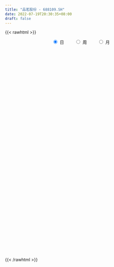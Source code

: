 ```yaml
---
title: "品茗股份 - 688109.SH"
date: 2022-07-19T20:30:35+08:00
draft: false
---
```

{{< rawhtml >}}
    <div style="text-align: center">
        <label style="padding: 1rem;"><input style="margin-right: .5rem" type="radio" name="period" value="D" checked onclick="period_change(this)">日</label>
        <label style="padding: 1rem;"><input style="margin-right: .5rem" type="radio" name="period" value="W" onclick="period_change(this)">周</label>
        <label style="padding: 1rem;"><input style="margin-right: .5rem" type="radio" name="period" value="M" onclick="period_change(this)">月</label>
    </div>
    <div id="chart" style="height: 700px;"></div> 
    <script type="text/javascript">
        const D_v = [86752.08,48260.84,34564.02,27737.47,18090.13,20157.22,15716.0,10991.61,11781.34,12106.52,7118.07,6830.67,5634.94,7939.19,8407.89,6176.31,5510.04,13036.32,25463.34,12190.77,7237.7,5059.12,7791.81,9665.8,12768.58,5160.79,4365.4,5348.68,9060.84,8139.03,15659.11,14000.96,17160.41,8253.2,4395.07,4937.21,5087.5,5894.64,10179.1,6180.88,7931.21,10502.18,12900.11,8546.3,6533.68,4695.77,5253.2,5977.25,42910.77,39136.9,16738.88,13412.27,8881.17,9723.21,7254.23,10208.29,7928.7,4468.78,4970.16,14987.69,10537.08,14063.84,9791.84,10890.19,15543.81,12985.11,8856.36,7507.96,11648.99,9134.67,6858.21,4885.44,6613.65,6755.95,4358.62,5392.51,7170.93,4890.19,3659.82,3625.81,4777.72,7548.72,4160.08,4098.69,3255.13,4344.59,3305.71,2391.0,2155.04,2129.2,3754.1,2669.03,2236.58,2378.65,2034.42,3099.65,2637.52,2818.1,3461.57,3911.06,3688.28,19086.75,6076.12,3750.89,6885.55,2868.33,8120.46,4930.99,2804.66,2436.59,3784.5,2475.01,1788.25,2521.77,2025.39,3681.64,2668.41,2507.06,2601.99,2180.77,1809.79,1827.3,1719.7,1673.17,1883.28,3883.21,2089.18,1638.47,1476.7,1242.61,3059.27,2590.84,1410.26,1093.82,1410.54,1428.69,919.16,2037.76,7094.58,3447.43,2569.14,2432.58,3836.79,2230.27,1571.9,1988.32,2311.54,1438.88,2211.1,2519.95,2212.85,1262.76,1454.91,2987.7,4493.29,2759.71,3707.98,1417.87,1499.4,3131.44,1224.24,1425.6,5759.74,2659.17,1986.64,4930.82,3271.81,1943.08,2051.32,1788.24,1764.6,1070.53,1794.06,1487.29,1408.27,1005.39,905.51,956.32,1703.17,1274.73,1023.96,1786.76,742.52,971.41,3648.93,3767.54,2580.36,3983.12,2534.65,4360.72,3018.42,2400.22,1107.68,1288.23,1600.36,2089.16,5074.26,5781.0,8310.14,4271.44,6395.39,3131.62,4904.47,3741.46,2816.39,2485.5,2994.61,3543.37,2668.05,1680.36,3624.84,1745.91,1399.15,1544.1,2025.81,2163.11,2102.69,2570.18,2229.3,2636.66,1771.78,1357.77,1118.48,760.26,1177.23,1178.25,1506.26,1761.95,1936.94,1270.62,1270.15,1173.56,1719.46,1990.91,1262.05,995.34,1435.75,916.77,897.52,1941.58,839.15,1020.2,1222.19,2369.61,2434.28,2243.0,1724.74,1400.75,1472.19,1394.76,1408.66,1930.01,1174.82,1151.27,1531.28,894.15,1205.46,793.49,1405.34,3900.35,2611.16,2179.15,2384.1,2352.77,2297.69,1647.51,2449.71,2404.91,4074.46,1716.2,2555.69,2643.1,1634.88,1754.11,1727.67,1888.57,2273.55,2747.42,1448.67,1431.7,1646.17,1223.31,4101.67,4722.56,6049.41,4282.23,3159.79,3201.54,2992.47,1834.31,4113.85,4802.2,3631.07,2907.92,2508.85,2789.89,2537.4,2528.4,1858.83,1910.86,1468.18,3269.7,3137.04,2082.88,1955.16,1373.01,3008.8,1900.0,1493.57,1974.88,1537.16,2326.43,889.13,2163.04,1999.83,1281.89,1514.24]
const D_histogram = [0.0,-0.7721937322,-1.098440175,-1.0075068732,-0.9747377408,-1.0455676941,-1.3009562616,-1.381891782,-1.2669572244,-1.0119708518,-0.8532089044,-0.8696265191,-0.6956102829,-0.401474284,-0.1384510348,0.0826643171,0.3212543377,0.67817304,0.7858680026,0.748424776,0.6049525292,0.4522197208,0.2732167824,0.4770732514,0.5428113501,0.4936837178,0.3746487939,0.1852746091,-0.157382687,-0.1993547528,0.0059510178,0.2361306828,0.173182275,0.0040786786,-0.142295283,-0.1604879434,-0.1404155851,-0.1290004768,-0.0997034103,-0.0911393138,-0.0300792666,0.2541194349,0.4374234137,0.4403069624,0.4029802618,0.3689304053,0.3021406021,0.2214716868,1.1001125322,1.5250584083,1.399292193,0.9566427996,0.7288798319,0.5388682841,0.3710402982,0.3405786552,0.2343011339,0.0491648441,-0.0717827084,-0.3157491118,-0.2889080112,-0.1990159104,-0.1178975472,0.0054302686,0.3414660718,0.3144349963,0.3853728965,0.3216658366,0.0510897909,0.0044298435,-0.2038581927,-0.3999598845,-0.5600010783,-0.7215976329,-0.7406743147,-0.8266401064,-0.6635133669,-0.6193335346,-0.6059393481,-0.6143529782,-0.5988561424,-0.8760594616,-0.9347347051,-0.8742088406,-0.6610164949,-0.4281754315,-0.1661691753,-0.0715465013,-0.068764876,0.0143096248,0.2103311742,0.3157808982,0.3511944362,0.3170794115,0.3163939284,0.2294007442,0.176588357,0.1137425013,-0.0021346743,0.1707259203,0.2700511697,-0.1732942406,-0.4213215714,-0.5610448066,-0.7321337272,-0.8037545784,-0.571319012,-0.4655140648,-0.3740029524,-0.2500851327,-0.0798725671,0.0378637334,0.1151743437,0.1417718301,0.1246550757,0.0565015442,-0.0465786744,-0.1685931729,-0.18209941,-0.2336853855,-0.1603978916,-0.113788484,-0.0535373706,-0.0298919989,-0.122897409,-0.1900496981,-0.136850624,-0.0713213007,-0.0428176973,0.0408543661,0.2197196253,0.3130794903,0.3440476977,0.3481805265,0.3517140056,0.3379305498,0.294100215,0.2343407765,-0.1295562739,-0.447091284,-0.6432360773,-0.6826244583,-0.4963340459,-0.3935688237,-0.2538337067,-0.0453426988,0.1654227694,0.2889687461,0.4604785145,0.6449907662,0.8207666312,0.8976567574,0.9537156408,0.9188533578,1.0239333161,0.9070265942,0.9243546094,0.9194185876,0.8412552147,0.8636023395,0.8143433119,0.6851912299,0.7466595849,0.7076155488,0.6053680705,0.6072468083,0.4731580286,0.2527782325,-0.0183686803,-0.1743388624,-0.1627529099,-0.1669978111,-0.0822828359,-0.062849218,-0.1037153091,-0.134686892,-0.1492299323,-0.2825614193,-0.3282749853,-0.340815639,-0.3592097365,-0.4835124906,-0.5217124633,-0.539767532,-0.6553385373,-0.664934411,-0.5818378613,-0.4940893831,-0.4554003813,-0.2723143486,-0.24254907,-0.1586419333,-0.1086543664,-0.0548581187,-0.0007315426,0.0731025221,0.2803343609,0.4243815186,0.6645352212,0.7102301875,0.6817203291,0.5645214212,0.219177932,-0.0460653581,-0.3032534553,-0.523350367,-0.6557762692,-0.5384674714,-0.4163326734,-0.3604442973,-0.4630579254,-0.5245658665,-0.4761175399,-0.3646725645,-0.2417278364,-0.1104493621,0.0411204504,0.041654119,0.1146006239,0.0610084616,0.0322447386,-0.0184514248,0.0206371229,0.0526399085,0.0598967373,0.0817588266,0.0731522202,-0.0455263898,-0.2077256073,-0.2784601171,-0.2785891603,-0.3569904303,-0.455276926,-0.457728825,-0.3887308401,-0.2757659143,-0.0843770995,-0.0042840024,0.0567454375,0.0763323058,0.0706575503,0.0339694962,0.000110385,-0.0040356586,0.0323664192,0.1636770307,0.2355369886,0.1688277253,0.1147428483,-0.0258584605,-0.1009380146,-0.1926870838,-0.223265101,-0.277846312,-0.2686729111,-0.2251514694,-0.1714422909,-0.206308021,-0.2497204864,-0.6064369859,-0.805039965,-0.8272004903,-0.8735694091,-0.7181770827,-0.5379220873,-0.4236971976,-0.2276073604,-0.062718887,0.0543289231,0.167040298,0.256704558,0.3476977318,0.3899271689,0.4469914053,0.4984946183,0.5490580023,0.600873879,0.5109046765,0.4626163633,0.4183172453,0.4002234632,0.3685966918,0.440348261,0.5593668601,0.7572951767,0.9045124411,0.9042287394,0.8126391249,0.6463481906,0.5157848469,0.491141183,0.3645797412,0.2769446688,0.2266051258,0.1666643862,0.148140498,0.1274913518,0.0488661214,0.0361920956,0.0450152591,0.036114842,0.0956237926,0.0504449858,0.0414588498,0.0434087976,0.0392485811,-0.0139232793,-0.0560668229,-0.0691775337,-0.0281463574,-0.0541842449,-0.1309821026,-0.1708150804,-0.1875544616,-0.2159558387,-0.1673608883,-0.0771393464]
const D_fast = [0.0,-0.9652421652,-1.5660986518,-1.7270420683,-1.9379573711,-2.2701792479,-2.8508068808,-3.2772153467,-3.4790200952,-3.4770264355,-3.5315667143,-3.7653909588,-3.7652772932,-3.5715098653,-3.3430993749,-3.1013179436,-2.7824143386,-2.2559523764,-1.9517904131,-1.8021274457,-1.7943615602,-1.8340394384,-1.9447381812,-1.6216133993,-1.4201724631,-1.3458791659,-1.3712518913,-1.5143074239,-1.8963103918,-1.9881211457,-1.7813276207,-1.492115285,-1.5117681241,-1.6798520508,-1.8617998332,-1.9201144794,-1.9351460173,-1.9559810283,-1.9516098144,-1.9658305463,-1.9122903158,-1.5645617555,-1.2719019234,-1.1589416341,-1.0955232691,-1.0373405243,-1.028595177,-1.0538961706,0.0997728078,0.905983286,1.1300401189,0.9265514254,0.8810084157,0.8257139389,0.7506460276,0.8053290484,0.7576268105,0.5847817317,0.4458885021,0.1229848208,0.0775989187,0.1177370418,0.1693810182,0.2940664012,0.7154687223,0.7670463959,0.9343275203,0.9510369195,0.6932333214,0.647680835,0.3884282507,0.0923365877,-0.2077048757,-0.5497008385,-0.753946099,-1.0465719173,-1.0493235195,-1.1599770708,-1.2980677213,-1.460069596,-1.5942867959,-2.0905049804,-2.3828639002,-2.5408902458,-2.4929520238,-2.3671548183,-2.1466908559,-2.0699548072,-2.0843644009,-1.997712494,-1.749108151,-1.5647132025,-1.4415010554,-1.3963462272,-1.3179332282,-1.3475762264,-1.3562415244,-1.3906517547,-1.5070625989,-1.2915205242,-1.1246824824,-1.6113514528,-1.9647091765,-2.2446936134,-2.5988159657,-2.8713754615,-2.7817696481,-2.7923432172,-2.7943328428,-2.7329363063,-2.5826918825,-2.4554896487,-2.3493854524,-2.2873450085,-2.273297994,-2.3273261394,-2.4420510266,-2.6062138183,-2.6652449079,-2.7752522299,-2.7420642088,-2.7239019222,-2.6770351515,-2.6608627795,-2.7845925419,-2.8992572555,-2.8802708374,-2.8325718393,-2.8147726602,-2.7208870053,-2.4870918397,-2.3154621021,-2.1984819704,-2.1073040099,-2.0158420294,-1.9451428478,-1.9154481288,-1.9166223732,-2.312908492,-2.7422163231,-3.0991701358,-3.3092146314,-3.2470077304,-3.2426347142,-3.1663580239,-2.9692026907,-2.7170815301,-2.5212933668,-2.2346639698,-1.8889040266,-1.5079365039,-1.2066321883,-0.9121443947,-0.7172933383,-0.3562300509,-0.2463801243,0.0020365433,0.2269551683,0.3591055992,0.5973533088,0.7516801092,0.7938258347,1.0419590859,1.179818937,1.2289134763,1.3826039163,1.3668046436,1.2096194056,0.9338803228,0.7343254252,0.7052231501,0.6592287961,0.7233730624,0.7270943757,0.6602994574,0.5956561515,0.5438056281,0.3398337863,0.212051474,0.1143069105,0.0061103788,-0.2390704978,-0.4076985864,-0.5606955381,-0.8401011778,-1.0159306542,-1.0782935698,-1.1140674374,-1.1892285309,-1.0742210854,-1.1050930743,-1.060846421,-1.0380224456,-0.9979407276,-0.9439970371,-0.8518873419,-0.5745719129,-0.3244293756,0.0818581323,0.3051106456,0.4470308694,0.4709623169,0.1804133106,-0.096346319,-0.4293477801,-0.7802822835,-1.076652253,-1.093960323,-1.0759086934,-1.1101313916,-1.3285095011,-1.5211589088,-1.5917399671,-1.5714631329,-1.5089503638,-1.4052842301,-1.243434305,-1.2324871066,-1.1308904457,-1.1692304927,-1.189933031,-1.2452420506,-1.2009942221,-1.1558314594,-1.1336004463,-1.0912986504,-1.0816172017,-1.2116774091,-1.4258080285,-1.5661575676,-1.6359339008,-1.8035827785,-2.0156885056,-2.1325726109,-2.160757336,-2.1167338888,-1.9464393489,-1.8674172523,-1.792201453,-1.7535315083,-1.7415418762,-1.7697375562,-1.8035690713,-1.8087240295,-1.7642303469,-1.5920004777,-1.4612562727,-1.4857586047,-1.5111577696,-1.6582236934,-1.7585377512,-1.8984585914,-1.9848528839,-2.1088956728,-2.1668904997,-2.1796569254,-2.1688083196,-2.255251055,-2.3610936419,-2.8694193879,-3.2692823582,-3.4982430061,-3.7630042772,-3.7871562215,-3.7413817479,-3.7330811576,-3.5938931605,-3.4446844088,-3.3140543679,-3.1595829186,-3.0057425191,-2.8278249124,-2.688113683,-2.5193015953,-2.3431747278,-2.1553468432,-1.9533124967,-1.91555553,-1.8481897524,-1.7879095591,-1.7059474754,-1.6454250739,-1.4635864394,-1.2047261253,-0.8174740145,-0.4441286398,-0.2183551566,-0.1067849899,-0.1114888766,-0.1131060085,-0.0149643768,-0.0503808832,-0.0687797884,-0.0624680499,-0.080742693,-0.0622314567,-0.051007765,-0.117416465,-0.1210424668,-0.1009654886,-0.1008371952,-0.0174222965,-0.0499898568,-0.0486112803,-0.0358091332,-0.0301572044,-0.0868098846,-0.142970134,-0.1733752281,-0.1393806412,-0.1789645899,-0.2885079733,-0.3710447212,-0.4346727178,-0.5170630545,-0.5103083262,-0.4393716209]
const D_slow = [0.0,-0.193048433,-0.4676584768,-0.7195351951,-0.9632196303,-1.2246115538,-1.5498506192,-1.8953235647,-2.2120628708,-2.4650555837,-2.6783578098,-2.8957644396,-3.0696670103,-3.1700355813,-3.20464834,-3.1839822608,-3.1036686763,-2.9341254163,-2.7376584157,-2.5505522217,-2.3993140894,-2.2862591592,-2.2179549636,-2.0986866507,-1.9629838132,-1.8395628838,-1.7459006853,-1.699582033,-1.7389277048,-1.7887663929,-1.7872786385,-1.7282459678,-1.6849503991,-1.6839307294,-1.7195045502,-1.759626536,-1.7947304323,-1.8269805515,-1.8519064041,-1.8746912325,-1.8822110492,-1.8186811904,-1.709325337,-1.5992485964,-1.498503531,-1.4062709296,-1.3307357791,-1.2753678574,-1.0003397244,-0.6190751223,-0.269252074,-0.0300913742,0.1521285838,0.2868456548,0.3796057294,0.4647503932,0.5233256767,0.5356168877,0.5176712106,0.4387339326,0.3665069298,0.3167529522,0.2872785654,0.2886361326,0.3740026505,0.4526113996,0.5489546237,0.6293710829,0.6421435306,0.6432509915,0.5922864433,0.4922964722,0.3522962026,0.1718967944,-0.0132717843,-0.2199318109,-0.3858101526,-0.5406435362,-0.6921283733,-0.8457166178,-0.9954306534,-1.2144455188,-1.4481291951,-1.6666814052,-1.831935529,-1.9389793868,-1.9805216806,-1.998408306,-2.015599525,-2.0120221188,-1.9594393252,-1.8804941007,-1.7926954916,-1.7134256387,-1.6343271566,-1.5769769706,-1.5328298813,-1.504394256,-1.5049279246,-1.4622464445,-1.3947336521,-1.4380572122,-1.5433876051,-1.6836488067,-1.8666822385,-2.0676208831,-2.2104506361,-2.3268291523,-2.4203298904,-2.4828511736,-2.5028193154,-2.493353382,-2.4645597961,-2.4291168386,-2.3979530697,-2.3838276836,-2.3954723522,-2.4376206454,-2.4831454979,-2.5415668443,-2.5816663172,-2.6101134382,-2.6234977809,-2.6309707806,-2.6616951329,-2.7092075574,-2.7434202134,-2.7612505386,-2.7719549629,-2.7617413714,-2.706811465,-2.6285415925,-2.542529668,-2.4554845364,-2.367556035,-2.2830733976,-2.2095483438,-2.1509631497,-2.1833522182,-2.2951250392,-2.4559340585,-2.6265901731,-2.7506736845,-2.8490658905,-2.9125243172,-2.9238599919,-2.8825042995,-2.810262113,-2.6951424843,-2.5338947928,-2.328703135,-2.1042889457,-1.8658600355,-1.636146696,-1.380163367,-1.1534067185,-0.9223180661,-0.6924634192,-0.4821496155,-0.2662490307,-0.0626632027,0.1086346048,0.295299501,0.4722033882,0.6235454058,0.7753571079,0.8936466151,0.9568411732,0.9522490031,0.9086642875,0.86797606,0.8262266072,0.8056558983,0.7899435938,0.7640147665,0.7303430435,0.6930355604,0.6223952056,0.5403264593,0.4551225495,0.3653201154,0.2444419927,0.1140138769,-0.0209280061,-0.1847626404,-0.3509962432,-0.4964557085,-0.6199780543,-0.7338281496,-0.8019067368,-0.8625440043,-0.9022044876,-0.9293680792,-0.9430826089,-0.9432654945,-0.924989864,-0.8549062738,-0.7488108941,-0.5826770888,-0.405119542,-0.2346894597,-0.0935591044,-0.0387646214,-0.0502809609,-0.1260943247,-0.2569319165,-0.4208759838,-0.5554928516,-0.65957602,-0.7496870943,-0.8654515756,-0.9965930423,-1.1156224273,-1.2067905684,-1.2672225275,-1.294834868,-1.2845547554,-1.2741412256,-1.2454910697,-1.2302389543,-1.2221777696,-1.2267906258,-1.2216313451,-1.2084713679,-1.1934971836,-1.173057477,-1.1547694219,-1.1661510194,-1.2180824212,-1.2876974505,-1.3573447405,-1.4465923481,-1.5604115796,-1.6748437859,-1.7720264959,-1.8409679745,-1.8620622494,-1.8631332499,-1.8489468906,-1.8298638141,-1.8121994265,-1.8037070525,-1.8036794562,-1.8046883709,-1.7965967661,-1.7556775084,-1.6967932613,-1.6545863299,-1.6259006179,-1.632365233,-1.6575997366,-1.7057715076,-1.7615877828,-1.8310493608,-1.8982175886,-1.954505456,-1.9973660287,-2.048943034,-2.1113731555,-2.262982402,-2.4642423933,-2.6710425158,-2.8894348681,-3.0689791388,-3.2034596606,-3.30938396,-3.3662858001,-3.3819655218,-3.3683832911,-3.3266232166,-3.2624470771,-3.1755226441,-3.0780408519,-2.9662930006,-2.841669346,-2.7044048455,-2.5541863757,-2.4264602066,-2.3108061157,-2.2062268044,-2.1061709386,-2.0140217657,-1.9039347004,-1.7640929854,-1.5747691912,-1.3486410809,-1.1225838961,-0.9194241148,-0.7578370672,-0.6288908554,-0.5061055597,-0.4149606244,-0.3457244572,-0.2890731757,-0.2474070792,-0.2103719547,-0.1784991167,-0.1662825864,-0.1572345625,-0.1459807477,-0.1369520372,-0.1130460891,-0.1004348426,-0.0900701302,-0.0792179308,-0.0694057855,-0.0728866053,-0.0869033111,-0.1041976945,-0.1112342838,-0.124780345,-0.1575258707,-0.2002296408,-0.2471182562,-0.3011072159,-0.3429474379,-0.3622322745]
const D_data = [['2021-03-30', 96.0, 89.5, 78.21, 97.0],['2021-03-31', 84.84, 77.4, 77.0, 85.08],['2021-04-01', 77.06, 79.21, 77.02, 83.27],['2021-04-02', 80.0, 82.87, 77.07, 84.44],['2021-04-06', 83.66, 81.56, 80.5, 85.66],['2021-04-07', 81.01, 79.19, 74.95, 81.33],['2021-04-08', 80.45, 74.85, 74.79, 80.45],['2021-04-09', 74.85, 74.8, 72.22, 76.0],['2021-04-12', 74.02, 75.99, 72.3, 76.56],['2021-04-13', 76.0, 77.5, 74.2, 78.79],['2021-04-14', 77.3, 76.3, 75.56, 78.2],['2021-04-15', 76.0, 73.4, 72.25, 76.59],['2021-04-16', 73.38, 75.16, 72.56, 75.6],['2021-04-19', 74.06, 77.05, 73.7, 78.26],['2021-04-20', 78.26, 77.5, 76.53, 79.76],['2021-04-21', 77.2, 77.81, 75.52, 79.97],['2021-04-22', 77.89, 78.99, 76.8, 79.24],['2021-04-23', 78.99, 82.06, 78.35, 82.62],['2021-04-26', 81.91, 80.38, 75.51, 81.91],['2021-04-27', 79.37, 78.99, 78.15, 80.7],['2021-04-28', 78.6, 77.36, 75.8, 79.0],['2021-04-29', 77.28, 76.53, 75.2, 77.59],['2021-04-30', 76.35, 75.27, 73.36, 76.92],['2021-05-06', 75.6, 80.13, 74.82, 80.97],['2021-05-07', 80.16, 79.25, 77.84, 83.5],['2021-05-10', 78.02, 78.0, 76.2, 78.96],['2021-05-11', 78.0, 76.76, 76.23, 79.49],['2021-05-12', 77.0, 75.02, 75.0, 77.18],['2021-05-13', 74.79, 71.42, 71.4, 74.96],['2021-05-14', 72.26, 73.75, 70.59, 74.13],['2021-05-17', 73.73, 76.96, 72.65, 77.4],['2021-05-18', 76.3, 78.3, 76.02, 79.01],['2021-05-19', 77.52, 75.0, 74.55, 79.43],['2021-05-20', 75.0, 72.87, 72.22, 75.01],['2021-05-21', 72.9, 72.0, 71.5, 73.42],['2021-05-24', 72.5, 72.79, 71.5, 73.51],['2021-05-25', 72.78, 72.9, 72.02, 73.44],['2021-05-26', 73.33, 72.51, 72.3, 73.75],['2021-05-27', 72.88, 72.49, 71.8, 73.4],['2021-05-28', 72.45, 71.99, 71.51, 73.3],['2021-05-31', 71.17, 72.52, 70.88, 72.76],['2021-06-01', 73.0, 76.08, 72.6, 77.48],['2021-06-02', 76.08, 76.11, 75.12, 78.9],['2021-06-03', 76.26, 74.47, 73.8, 76.33],['2021-06-04', 73.83, 73.99, 73.58, 75.29],['2021-06-07', 74.72, 73.94, 72.8, 74.99],['2021-06-08', 74.4, 73.33, 72.91, 75.99],['2021-06-09', 73.03, 72.78, 71.5, 73.85],['2021-06-10', 80.0, 87.34, 77.04, 87.34],['2021-06-11', 89.5, 86.13, 84.3, 93.32],['2021-06-15', 86.0, 81.15, 80.28, 86.03],['2021-06-16', 81.74, 76.56, 76.56, 83.3],['2021-06-17', 77.36, 78.12, 75.51, 78.71],['2021-06-18', 78.25, 78.0, 76.59, 79.09],['2021-06-21', 78.0, 77.72, 76.87, 78.85],['2021-06-22', 78.91, 79.25, 77.41, 81.44],['2021-06-23', 79.9, 78.23, 77.51, 79.9],['2021-06-24', 78.12, 76.64, 76.3, 78.75],['2021-06-25', 76.32, 76.68, 76.0, 77.98],['2021-06-28', 76.97, 74.06, 73.05, 77.33],['2021-06-29', 73.82, 76.68, 73.5, 77.0],['2021-06-30', 76.47, 77.64, 76.08, 78.88],['2021-07-01', 79.05, 77.91, 77.31, 80.58],['2021-07-02', 77.36, 78.99, 76.67, 80.55],['2021-07-05', 80.48, 83.09, 78.23, 85.58],['2021-07-06', 83.09, 79.7, 77.8, 84.68],['2021-07-07', 78.66, 81.4, 78.51, 82.47],['2021-07-08', 81.0, 80.1, 79.2, 81.84],['2021-07-09', 78.78, 76.84, 74.21, 80.7],['2021-07-12', 77.05, 78.9, 76.51, 79.37],['2021-07-13', 79.01, 76.19, 75.9, 79.01],['2021-07-14', 76.42, 75.08, 74.68, 76.68],['2021-07-15', 75.5, 74.24, 72.53, 75.67],['2021-07-16', 74.2, 72.87, 72.18, 74.59],['2021-07-19', 72.88, 73.59, 71.62, 73.66],['2021-07-20', 72.89, 71.82, 71.5, 73.08],['2021-07-21', 71.82, 74.51, 71.74, 74.77],['2021-07-22', 74.08, 73.0, 72.2, 74.25],['2021-07-23', 72.51, 72.19, 72.11, 73.96],['2021-07-26', 72.27, 71.33, 70.13, 72.97],['2021-07-27', 71.33, 71.03, 70.21, 72.62],['2021-07-28', 70.05, 65.9, 65.25, 70.86],['2021-07-29', 65.6, 66.81, 65.4, 67.68],['2021-07-30', 66.81, 67.36, 65.01, 68.58],['2021-08-02', 67.36, 69.15, 66.6, 69.44],['2021-08-03', 68.81, 69.9, 68.81, 72.12],['2021-08-04', 70.0, 71.09, 68.01, 72.0],['2021-08-05', 70.58, 69.58, 69.03, 71.54],['2021-08-06', 70.02, 68.35, 67.74, 70.02],['2021-08-09', 68.13, 69.28, 67.5, 69.79],['2021-08-10', 69.61, 71.26, 69.11, 72.56],['2021-08-11', 71.99, 70.88, 70.09, 71.99],['2021-08-12', 70.85, 70.39, 70.3, 71.86],['2021-08-13', 71.31, 69.54, 69.1, 71.31],['2021-08-16', 69.0, 69.88, 68.9, 70.88],['2021-08-17', 70.59, 68.55, 68.0, 70.59],['2021-08-18', 69.0, 68.54, 67.54, 69.0],['2021-08-19', 68.75, 68.0, 67.0, 68.75],['2021-08-20', 68.29, 66.68, 66.62, 68.3],['2021-08-23', 66.75, 70.31, 66.05, 70.88],['2021-08-24', 70.53, 70.1, 69.3, 71.88],['2021-08-25', 66.98, 62.2, 62.0, 66.98],['2021-08-26', 62.3, 62.32, 62.08, 63.56],['2021-08-27', 62.03, 62.0, 61.33, 62.44],['2021-08-30', 62.05, 59.99, 59.61, 62.38],['2021-08-31', 59.99, 59.68, 59.1, 60.4],['2021-09-01', 60.16, 63.07, 58.87, 67.17],['2021-09-02', 62.02, 61.66, 60.01, 62.35],['2021-09-03', 61.86, 61.34, 61.1, 62.1],['2021-09-06', 61.81, 61.73, 61.3, 62.29],['2021-09-07', 61.7, 62.62, 61.7, 65.44],['2021-09-08', 63.07, 62.37, 62.12, 63.2],['2021-09-09', 62.08, 62.1, 61.71, 62.56],['2021-09-10', 62.45, 61.5, 61.42, 62.45],['2021-09-13', 61.01, 60.74, 60.4, 61.79],['2021-09-14', 60.39, 59.6, 59.36, 61.18],['2021-09-15', 59.6, 58.36, 58.31, 59.6],['2021-09-16', 58.1, 57.08, 57.0, 58.6],['2021-09-17', 57.8, 57.58, 56.11, 57.94],['2021-09-22', 56.5, 56.4, 56.12, 57.5],['2021-09-23', 56.4, 57.5, 56.35, 57.6],['2021-09-24', 57.5, 57.01, 56.8, 57.73],['2021-09-27', 57.1, 57.03, 56.5, 58.1],['2021-09-28', 57.03, 56.39, 56.26, 57.39],['2021-09-29', 55.8, 54.3, 54.23, 56.32],['2021-09-30', 54.37, 53.68, 52.0, 54.37],['2021-10-08', 53.85, 54.63, 53.85, 55.65],['2021-10-11', 54.51, 54.63, 54.0, 55.32],['2021-10-12', 54.05, 53.98, 53.15, 54.82],['2021-10-13', 54.04, 54.58, 53.21, 54.8],['2021-10-14', 54.04, 56.2, 54.02, 57.27],['2021-10-15', 55.8, 55.7, 55.61, 57.27],['2021-10-18', 55.73, 55.15, 54.16, 55.73],['2021-10-19', 54.3, 54.83, 54.3, 55.2],['2021-10-20', 55.0, 54.78, 54.31, 55.44],['2021-10-21', 54.28, 54.48, 53.65, 54.75],['2021-10-22', 54.54, 53.88, 53.28, 54.54],['2021-10-25', 53.88, 53.3, 52.41, 54.15],['2021-10-26', 49.0, 48.07, 48.0, 49.42],['2021-10-27', 48.23, 46.25, 46.0, 48.3],['2021-10-28', 46.56, 45.6, 45.4, 46.8],['2021-10-29', 45.6, 46.03, 45.33, 46.48],['2021-11-01', 46.17, 48.4, 46.13, 49.14],['2021-11-02', 48.8, 47.38, 47.1, 48.89],['2021-11-03', 47.76, 47.83, 47.3, 48.0],['2021-11-04', 48.5, 49.1, 48.06, 49.87],['2021-11-05', 49.0, 49.9, 48.55, 50.25],['2021-11-08', 50.45, 49.49, 48.9, 50.45],['2021-11-09', 49.01, 50.8, 49.01, 51.58],['2021-11-10', 50.79, 52.0, 50.45, 52.29],['2021-11-11', 51.78, 53.11, 51.31, 53.24],['2021-11-12', 52.79, 52.93, 51.59, 53.39],['2021-11-15', 51.9, 53.49, 51.9, 53.9],['2021-11-16', 53.49, 52.91, 52.91, 54.19],['2021-11-17', 52.89, 55.42, 52.1, 56.25],['2021-11-18', 55.73, 53.2, 53.09, 55.79],['2021-11-19', 52.4, 55.2, 52.4, 55.57],['2021-11-22', 56.33, 55.58, 54.2, 56.33],['2021-11-23', 55.05, 55.06, 54.5, 55.56],['2021-11-24', 55.06, 56.8, 54.8, 57.15],['2021-11-25', 57.46, 56.48, 56.03, 57.46],['2021-11-26', 56.49, 55.6, 55.02, 57.6],['2021-11-29', 54.91, 58.41, 54.53, 59.54],['2021-11-30', 58.98, 57.85, 57.15, 58.98],['2021-12-01', 58.45, 57.28, 56.9, 58.45],['2021-12-02', 57.0, 58.9, 57.0, 60.5],['2021-12-03', 60.52, 57.39, 57.29, 60.52],['2021-12-06', 57.2, 55.77, 55.5, 58.06],['2021-12-07', 56.63, 54.03, 53.0, 56.92],['2021-12-08', 55.28, 54.37, 53.05, 55.28],['2021-12-09', 54.5, 56.07, 53.9, 56.17],['2021-12-10', 56.28, 55.88, 55.41, 56.53],['2021-12-13', 56.38, 57.23, 55.91, 57.78],['2021-12-14', 58.3, 56.75, 56.39, 58.32],['2021-12-15', 57.38, 55.98, 55.86, 57.41],['2021-12-16', 55.92, 55.92, 55.89, 56.67],['2021-12-17', 55.67, 55.99, 55.34, 56.55],['2021-12-20', 55.31, 54.02, 54.01, 55.89],['2021-12-21', 53.97, 54.47, 53.97, 55.25],['2021-12-22', 55.25, 54.53, 54.05, 55.53],['2021-12-23', 54.57, 54.15, 53.91, 55.17],['2021-12-24', 53.92, 52.14, 51.93, 54.79],['2021-12-27', 52.17, 52.4, 51.61, 52.76],['2021-12-28', 51.93, 52.08, 51.91, 52.68],['2021-12-29', 52.1, 50.0, 50.0, 52.12],['2021-12-30', 49.51, 50.42, 49.51, 51.21],['2021-12-31', 50.78, 51.22, 50.21, 51.7],['2022-01-04', 51.9, 51.23, 50.65, 51.9],['2022-01-05', 51.78, 50.48, 49.48, 51.78],['2022-01-06', 50.5, 52.49, 49.82, 52.55],['2022-01-07', 52.01, 50.82, 50.81, 52.66],['2022-01-10', 50.8, 51.52, 50.2, 51.69],['2022-01-11', 51.5, 51.22, 51.05, 51.77],['2022-01-12', 51.08, 51.35, 51.0, 51.88],['2022-01-13', 51.35, 51.49, 51.35, 52.28],['2022-01-14', 51.66, 51.98, 50.95, 52.48],['2022-01-17', 52.3, 54.43, 52.17, 55.8],['2022-01-18', 54.46, 54.76, 53.65, 55.54],['2022-01-19', 55.5, 57.35, 54.24, 58.14],['2022-01-20', 57.57, 56.17, 55.58, 58.3],['2022-01-21', 56.17, 55.8, 54.51, 58.25],['2022-01-24', 55.85, 54.77, 54.6, 56.83],['2022-01-25', 54.7, 50.96, 50.7, 55.07],['2022-01-26', 50.83, 50.37, 49.58, 51.88],['2022-01-27', 50.37, 48.9, 48.39, 50.41],['2022-01-28', 48.59, 47.71, 47.25, 49.5],['2022-02-07', 48.5, 47.33, 46.62, 48.5],['2022-02-08', 47.33, 49.87, 47.03, 50.49],['2022-02-09', 49.23, 50.11, 49.23, 50.74],['2022-02-10', 50.11, 49.35, 49.25, 50.5],['2022-02-11', 49.25, 46.79, 46.56, 49.25],['2022-02-14', 47.0, 46.33, 46.12, 47.38],['2022-02-15', 47.19, 47.12, 46.35, 47.2],['2022-02-16', 47.15, 47.84, 46.81, 48.28],['2022-02-17', 48.3, 48.2, 47.91, 49.6],['2022-02-18', 47.45, 48.67, 47.45, 49.1],['2022-02-21', 48.6, 49.48, 48.33, 49.92],['2022-02-22', 49.65, 47.85, 47.01, 49.65],['2022-02-23', 48.57, 48.84, 47.52, 49.37],['2022-02-24', 48.73, 47.2, 46.61, 49.14],['2022-02-25', 47.0, 47.15, 47.0, 47.7],['2022-02-28', 47.16, 46.49, 46.09, 47.68],['2022-03-01', 46.62, 47.41, 46.49, 47.58],['2022-03-02', 47.58, 47.37, 46.62, 47.58],['2022-03-03', 47.02, 47.04, 46.66, 47.56],['2022-03-04', 46.79, 47.19, 46.71, 47.44],['2022-03-07', 47.18, 46.74, 46.01, 47.18],['2022-03-08', 46.73, 44.86, 44.5, 46.74],['2022-03-09', 45.0, 43.28, 40.03, 45.54],['2022-03-10', 45.69, 43.42, 43.01, 45.7],['2022-03-11', 43.48, 43.7, 42.01, 43.97],['2022-03-14', 42.7, 42.05, 42.05, 43.39],['2022-03-15', 42.98, 40.78, 40.61, 42.98],['2022-03-16', 41.62, 41.11, 39.03, 42.5],['2022-03-17', 41.84, 41.6, 41.5, 42.87],['2022-03-18', 41.28, 42.12, 40.5, 42.48],['2022-03-21', 42.48, 43.52, 42.13, 44.37],['2022-03-22', 43.88, 42.56, 42.22, 43.88],['2022-03-23', 43.12, 42.46, 42.21, 43.12],['2022-03-24', 42.48, 41.95, 40.83, 42.48],['2022-03-25', 41.4, 41.47, 41.33, 42.4],['2022-03-28', 40.66, 40.75, 40.51, 41.9],['2022-03-29', 41.01, 40.35, 40.11, 41.45],['2022-03-30', 40.0, 40.36, 39.1, 40.8],['2022-03-31', 40.24, 40.71, 39.81, 41.47],['2022-04-01', 40.8, 42.18, 40.12, 42.47],['2022-04-06', 41.72, 41.9, 41.7, 42.43],['2022-04-07', 41.4, 40.1, 40.04, 41.82],['2022-04-08', 41.1, 39.81, 39.36, 41.16],['2022-04-11', 39.81, 38.0, 37.8, 39.81],['2022-04-12', 37.5, 37.95, 37.5, 38.49],['2022-04-13', 37.95, 36.93, 36.51, 37.99],['2022-04-14', 36.8, 36.95, 36.48, 37.5],['2022-04-15', 36.09, 35.96, 35.61, 36.76],['2022-04-18', 35.68, 36.15, 35.18, 36.75],['2022-04-19', 35.88, 36.25, 35.5, 36.48],['2022-04-20', 36.43, 36.2, 35.9, 36.98],['2022-04-21', 36.17, 34.7, 34.56, 36.29],['2022-04-22', 34.66, 33.9, 33.43, 35.22],['2022-04-25', 30.8, 28.23, 28.23, 32.0],['2022-04-26', 28.24, 27.8, 27.62, 29.26],['2022-04-27', 28.24, 28.39, 26.89, 28.5],['2022-04-28', 26.18, 26.82, 26.18, 28.14],['2022-04-29', 26.82, 28.58, 26.82, 29.11],['2022-05-05', 28.58, 28.85, 28.05, 29.32],['2022-05-06', 27.8, 27.97, 27.8, 29.26],['2022-05-09', 28.26, 29.1, 28.26, 29.86],['2022-05-10', 29.54, 29.09, 28.4, 29.54],['2022-05-11', 29.44, 28.77, 28.4, 30.0],['2022-05-12', 29.0, 28.95, 28.47, 29.29],['2022-05-13', 28.98, 28.91, 28.73, 29.86],['2022-05-16', 29.36, 29.2, 29.0, 29.74],['2022-05-17', 28.9, 28.8, 28.69, 29.37],['2022-05-18', 28.85, 29.16, 28.85, 29.5],['2022-05-19', 28.79, 29.35, 28.62, 29.45],['2022-05-20', 29.35, 29.64, 29.03, 29.8],['2022-05-23', 29.85, 30.02, 29.36, 30.36],['2022-05-24', 30.31, 28.23, 28.23, 30.31],['2022-05-25', 28.23, 28.43, 28.0, 28.65],['2022-05-26', 28.43, 28.26, 27.62, 28.45],['2022-05-27', 28.46, 28.44, 28.02, 28.94],['2022-05-30', 28.06, 28.15, 27.59, 28.24],['2022-05-31', 27.8, 29.6, 27.63, 29.96],['2022-06-01', 29.3, 30.85, 29.3, 31.65],['2022-06-02', 31.18, 32.99, 30.55, 33.25],['2022-06-06', 33.0, 33.75, 32.3, 34.21],['2022-06-07', 33.7, 32.85, 32.56, 34.0],['2022-06-08', 32.85, 32.0, 31.25, 33.45],['2022-06-09', 32.36, 30.83, 30.64, 32.36],['2022-06-10', 30.83, 30.84, 30.59, 31.24],['2022-06-13', 30.6, 32.07, 30.28, 32.36],['2022-06-14', 31.85, 30.66, 30.08, 31.85],['2022-06-15', 31.19, 30.77, 30.4, 31.64],['2022-06-16', 30.41, 31.02, 30.41, 31.49],['2022-06-17', 31.02, 30.72, 30.3, 31.38],['2022-06-20', 31.1, 31.12, 30.45, 31.44],['2022-06-21', 31.48, 31.07, 30.6, 31.8],['2022-06-22', 31.08, 30.12, 29.85, 31.29],['2022-06-23', 30.18, 30.71, 29.73, 30.79],['2022-06-24', 30.71, 30.98, 30.5, 31.48],['2022-06-27', 30.85, 30.77, 30.64, 31.35],['2022-06-28', 31.16, 31.8, 30.61, 31.9],['2022-06-29', 31.6, 30.57, 30.51, 32.0],['2022-06-30', 30.42, 30.9, 30.4, 31.27],['2022-07-01', 31.36, 31.04, 30.7, 31.36],['2022-07-04', 31.37, 30.98, 30.55, 31.38],['2022-07-05', 30.61, 30.21, 29.21, 30.92],['2022-07-06', 29.55, 30.05, 29.55, 30.5],['2022-07-07', 30.38, 30.2, 29.83, 30.49],['2022-07-08', 30.2, 30.9, 30.2, 31.38],['2022-07-11', 30.82, 30.05, 29.62, 30.82],['2022-07-12', 30.05, 29.04, 28.62, 30.29],['2022-07-13', 28.9, 29.04, 28.6, 29.29],['2022-07-14', 28.77, 29.0, 28.45, 29.61],['2022-07-15', 29.2, 28.53, 28.21, 29.2],['2022-07-18', 28.53, 29.35, 27.96, 29.43],['2022-07-19', 28.78, 30.1, 28.78, 30.18]]
const W_v = [197314.41,64954.96,43471.54,41069.75,57742.74,22434.38,32074.74,59468.75,32279.33,46413.48,97973.89,48755.53,34830.16,60270.64,56542.23,34247.92,25472.07,24211.02,15451.47,13167.56,14051.26,36513.1,25609.99,13006.12,13484.49,5817.86,9159.36,2089.18,10007.89,6262.47,17581.49,11938.82,9645.54,15403.59,8698.55,18608.18,8617.77,6600.52,6744.94,11710.76,13896.91,8485.65,29832.23,17079.44,14511.23,8878.08,11310.61,5591.99,7745.92,7141.32,6030.77,9289.28,4597.68,7059.52,5829.72,13427.53,3945.2,13200.97,9648.33,9547.51,16096.95,15470.34,17963.89,11625.38,11912.96,9750.26,8915.59,2796.13]
const W_histogram = [0.0,-0.515008547,-0.7866601602,-0.4723794565,-0.6799100111,-0.5147567668,-0.7284883617,-0.9275168584,-0.9937396019,-0.8427123287,0.08559777,0.1586509957,0.1260529044,0.26031428,0.2069016441,-0.0779611666,-0.2828216805,-0.6909978749,-0.8322174011,-0.784050374,-0.8763790486,-1.1660783883,-1.3050945823,-1.2870729821,-1.4290104257,-1.446720326,-1.5584778105,-1.4466322995,-1.189544602,-1.0366207135,-1.3394590498,-1.161089115,-0.7414180858,-0.239315637,0.169338606,0.5863195892,0.774726148,0.9116089605,0.7542263738,0.6059209116,0.5028834014,0.5320297457,0.8110408518,0.4701192247,0.2150085982,0.2052553756,0.132350825,0.1229399237,-0.0717376115,-0.2502761231,-0.3494188664,-0.3060122347,-0.3713948046,-0.5951405346,-0.7908260406,-1.1649089157,-1.3279615036,-1.2482528379,-1.0311212702,-0.8600560426,-0.3579200179,-0.1013606069,0.1176077507,0.3255187417,0.5020946958,0.6358661446,0.5920333803,0.6892717537]
const W_fast = [0.0,-0.6437606838,-1.112077337,-0.9158914974,-1.2933995548,-1.2569355022,-1.6527891875,-2.0836968989,-2.3983545429,-2.4580053518,-1.5082958106,-1.395579836,-1.3966647011,-1.1973247555,-1.1990119804,-1.5033650828,-1.7789310167,-2.3598566799,-2.7091305564,-2.8569761228,-3.1683995595,-3.7496184964,-4.2149083359,-4.5186549812,-5.0178450312,-5.397235013,-5.8986119502,-6.1484245141,-6.1887229671,-6.2949542569,-6.9326573556,-7.0445596996,-6.8102431919,-6.3679696523,-5.9169807578,-5.3534198773,-4.9713317815,-4.6065467289,-4.5753727221,-4.5721979564,-4.5495146162,-4.3873608356,-3.9055895164,-4.1289813374,-4.3303398144,-4.2887791931,-4.3285960374,-4.3072719578,-4.5198838959,-4.7609914383,-4.9474888981,-4.9805853251,-5.1388165961,-5.5113474598,-5.9047394759,-6.57004958,-7.0650925438,-7.2974470876,-7.3380958375,-7.3820446205,-6.9693886002,-6.738169341,-6.4897990457,-6.2005083693,-5.8984087412,-5.6056707563,-5.5014951755,-5.2319388637]
const W_slow = [0.0,-0.1287521368,-0.3254171768,-0.4435120409,-0.6134895437,-0.7421787354,-0.9243008258,-1.1561800404,-1.4046149409,-1.6152930231,-1.5938935806,-1.5542308317,-1.5227176056,-1.4576390356,-1.4059136245,-1.4254039162,-1.4961093363,-1.668858805,-1.8769131553,-2.0729257488,-2.2920205109,-2.583540108,-2.9098137536,-3.2315819991,-3.5888346055,-3.950514687,-4.3401341397,-4.7017922145,-4.999178365,-5.2583335434,-5.5931983059,-5.8834705846,-6.0688251061,-6.1286540153,-6.0863193638,-5.9397394665,-5.7460579295,-5.5181556894,-5.3295990959,-5.178118868,-5.0523980177,-4.9193905812,-4.7166303683,-4.5991005621,-4.5453484126,-4.4940345687,-4.4609468624,-4.4302118815,-4.4481462844,-4.5107153152,-4.5980700318,-4.6745730904,-4.7674217916,-4.9162069252,-5.1139134353,-5.4051406643,-5.7371310402,-6.0491942497,-6.3069745672,-6.5219885779,-6.6114685823,-6.6368087341,-6.6074067964,-6.526027111,-6.400503437,-6.2415369009,-6.0935285558,-5.9212106174]
const W_data = [['2021-04-02', 96.0, 82.87, 77.0, 97.0],['2021-04-09', 83.66, 74.8, 72.22, 85.66],['2021-04-16', 74.02, 75.16, 72.25, 78.79],['2021-04-23', 74.06, 82.06, 73.7, 82.62],['2021-04-30', 81.91, 75.27, 73.36, 81.91],['2021-05-07', 75.6, 79.25, 74.82, 83.5],['2021-05-14', 78.02, 73.75, 70.59, 79.49],['2021-05-21', 73.73, 72.0, 71.5, 79.43],['2021-05-28', 72.5, 71.99, 71.5, 73.75],['2021-06-04', 71.17, 73.99, 70.88, 78.9],['2021-06-11', 74.72, 86.13, 71.5, 93.32],['2021-06-18', 86.0, 78.0, 75.51, 86.03],['2021-06-25', 78.0, 76.68, 76.0, 81.44],['2021-07-02', 76.97, 78.99, 73.05, 80.58],['2021-07-09', 80.48, 76.84, 74.21, 85.58],['2021-07-16', 77.05, 72.87, 72.18, 79.37],['2021-07-23', 72.88, 72.19, 71.5, 74.77],['2021-07-30', 72.27, 67.36, 65.01, 72.97],['2021-08-06', 67.36, 68.35, 66.6, 72.12],['2021-08-13', 68.13, 69.54, 67.5, 72.56],['2021-08-20', 69.0, 66.68, 66.62, 70.88],['2021-08-27', 66.75, 62.0, 61.33, 71.88],['2021-09-03', 62.05, 61.34, 58.87, 67.17],['2021-09-10', 61.81, 61.5, 61.3, 65.44],['2021-09-17', 61.01, 57.58, 56.11, 61.79],['2021-09-24', 56.5, 57.01, 56.12, 57.73],['2021-09-30', 57.1, 53.68, 52.0, 58.1],['2021-10-08', 53.85, 54.63, 53.85, 55.65],['2021-10-15', 54.51, 55.7, 53.15, 57.27],['2021-10-22', 55.73, 53.88, 53.28, 55.73],['2021-10-29', 53.88, 46.03, 45.33, 54.15],['2021-11-05', 46.17, 49.9, 46.13, 50.25],['2021-11-12', 50.45, 52.93, 48.9, 53.39],['2021-11-19', 51.9, 55.2, 51.9, 56.25],['2021-11-26', 56.33, 55.6, 54.2, 57.6],['2021-12-03', 54.91, 57.39, 54.53, 60.52],['2021-12-10', 57.2, 55.88, 53.0, 58.06],['2021-12-17', 56.38, 55.99, 55.34, 58.32],['2021-12-24', 55.31, 52.14, 51.93, 55.89],['2021-12-31', 52.17, 51.22, 49.51, 52.76],['2022-01-07', 51.9, 50.82, 49.48, 52.66],['2022-01-14', 50.8, 51.98, 50.2, 52.48],['2022-01-21', 52.3, 55.8, 52.17, 58.3],['2022-01-28', 55.85, 47.71, 47.25, 56.83],['2022-02-11', 48.5, 46.79, 46.56, 50.74],['2022-02-18', 47.0, 48.67, 46.12, 49.6],['2022-02-25', 48.6, 47.15, 46.61, 49.92],['2022-03-04', 47.16, 47.19, 46.09, 47.68],['2022-03-11', 47.18, 43.7, 40.03, 47.18],['2022-03-18', 42.7, 42.12, 39.03, 43.39],['2022-03-25', 42.48, 41.47, 40.83, 44.37],['2022-04-01', 40.66, 42.18, 39.1, 42.47],['2022-04-08', 41.72, 39.81, 39.36, 42.43],['2022-04-15', 39.81, 35.96, 35.61, 39.81],['2022-04-22', 35.68, 33.9, 33.43, 36.98],['2022-04-29', 30.8, 28.58, 26.18, 32.0],['2022-05-06', 28.58, 27.97, 27.8, 29.32],['2022-05-13', 28.26, 28.91, 28.26, 30.0],['2022-05-20', 29.36, 29.64, 28.62, 29.8],['2022-05-27', 29.85, 28.44, 27.62, 30.36],['2022-06-02', 28.06, 32.99, 27.59, 33.25],['2022-06-10', 33.0, 30.84, 30.59, 34.21],['2022-06-17', 30.6, 30.72, 30.08, 32.36],['2022-06-24', 31.1, 30.98, 29.73, 31.8],['2022-07-01', 30.85, 31.04, 30.4, 32.0],['2022-07-08', 31.37, 30.9, 29.21, 31.38],['2022-07-15', 30.82, 28.53, 28.21, 30.82],['2022-07-22', 28.53, 30.1, 27.96, 30.18]]
const M_v = [135012.92,269540.48,154188.41,259630.46,161155.27,88937.27,57323.94,35941.03,54105.41,43863.26,69294.23,36057.69,32198.51,33157.45,41666.99,65789.38,23417.14]
const M_histogram = [0.0,-0.1359316239,-0.3891939319,-0.1995883448,-0.7246782998,-1.502621877,-2.2876296639,-3.1359989297,-2.7299315338,-2.730108096,-2.7795676654,-2.7048464696,-2.8410518391,-3.5010886165,-3.607670585,-3.3356790418,-2.9670776085]
const M_fast = [0.0,-0.1699145299,-0.5204753208,-0.38076682,-1.0870263499,-2.2406253964,-3.5975405993,-5.2299095975,-5.5063250851,-6.1890286712,-6.933380157,-7.5348705785,-8.3813389079,-9.9166478394,-10.9251474542,-11.4870756714,-11.8602436402]
const M_slow = [0.0,-0.033982906,-0.1312813889,-0.1811784752,-0.3623480501,-0.7380035194,-1.3099109354,-2.0939106678,-2.7763935513,-3.4589205752,-4.1538124916,-4.830024109,-5.5402870688,-6.4155592229,-7.3174768691,-8.1513966296,-8.8931660317]
const M_data = [['2021-03-31', 96.0, 77.4, 77.0, 97.0],['2021-04-30', 77.06, 75.27, 72.22, 85.66],['2021-05-31', 75.6, 72.52, 70.59, 83.5],['2021-06-30', 73.0, 77.64, 71.5, 93.32],['2021-07-30', 79.05, 67.36, 65.01, 85.58],['2021-08-31', 67.36, 59.68, 59.1, 72.56],['2021-09-30', 60.16, 53.68, 52.0, 67.17],['2021-10-29', 53.85, 46.03, 45.33, 57.27],['2021-11-30', 46.17, 57.85, 46.13, 59.54],['2021-12-31', 58.45, 51.22, 49.51, 60.52],['2022-01-28', 51.9, 47.71, 47.25, 58.3],['2022-02-28', 48.5, 46.49, 46.09, 50.74],['2022-03-31', 46.62, 40.71, 39.03, 47.58],['2022-04-29', 40.8, 28.58, 26.18, 42.47],['2022-05-31', 28.58, 29.6, 27.59, 30.36],['2022-06-30', 29.3, 30.9, 29.3, 34.21],['2022-07-29', 31.36, 30.1, 27.96, 31.38]]
        const D_a = [null,null,null,null,null,null,null,72.22,null,null,null,null,null,null,null,null,null,82.62,null,null,null,null,73.36,null,null,null,79.49,null,null,null,null,null,null,null,null,null,null,null,null,null,70.88,null,null,null,null,null,null,null,null,93.32,null,null,null,null,null,null,null,null,null,73.05,null,null,null,null,85.58,null,null,null,null,null,null,null,null,null,null,null,null,null,null,null,null,null,null,65.01,null,null,null,null,null,null,72.56,null,null,null,null,null,null,null,null,null,null,null,null,null,null,null,null,null,null,null,null,null,null,null,null,null,null,null,null,null,null,null,null,null,null,52.0,null,null,null,null,57.27,null,null,null,null,null,null,null,null,null,null,45.33,null,null,null,null,null,null,null,null,null,null,null,null,null,null,null,null,null,null,null,null,null,null,null,null,60.52,null,null,null,null,null,null,null,null,null,null,null,null,null,null,null,null,null,null,null,null,null,49.48,null,null,null,null,null,null,null,null,null,null,58.3,null,null,null,null,null,null,null,null,null,null,null,46.12,null,null,null,null,49.92,null,null,null,null,null,null,null,null,null,null,null,null,null,null,null,null,39.03,null,null,null,null,null,null,null,null,null,null,null,42.47,null,null,null,null,null,null,null,null,null,null,null,null,null,null,null,null,26.18,null,null,null,null,null,null,null,null,null,null,null,null,null,30.36,null,null,null,null,27.59,null,null,null,34.21,null,null,null,null,null,null,null,null,null,null,null,null,29.73,null,null,null,null,null,null,31.38,null,null,null,null,null,null,null,null,null,27.96,null]
const W_a = [null,null,null,null,null,null,70.59,null,null,null,null,null,null,null,85.58,null,null,null,null,null,null,null,null,null,null,null,null,null,null,null,45.33,null,null,null,null,60.52,null,null,null,null,null,null,null,null,null,null,null,null,null,null,null,null,null,null,null,26.18,null,null,null,null,null,34.21,null,null,null,null,null,null]
const M_a = [null,null,null,null,null,null,null,null,null,null,null,null,null,26.18,null,null,null]
        const D_b = [[{ coord: ['2021-04-09', 79.49] }, { coord: ['2021-07-05', 73.36] }],[{ coord: ['2021-09-30', 57.27] }, { coord: ['2022-01-20', 52.0] }],[{ coord: ['2022-04-28', 30.36] }, { coord: ['2022-07-04', 27.59] }]]
const W_b = []
const M_b = []
    </script>
{{< /rawhtml >}}